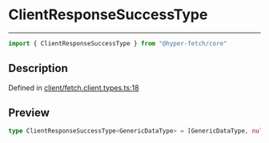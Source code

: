 

# ClientResponseSuccessType

<div class="api-docs__separator" data-reactroot="">

---

</div><div class="api-docs__import" data-reactroot="">

```ts
import { ClientResponseSuccessType } from "@hyper-fetch/core"
```

</div><div class="api-docs__section">

## Description

</div><div class="api-docs__description"><span class="api-docs__do-not-parse">



</span></div><p class="api-docs__definition">

Defined in [client/fetch.client.types.ts:18](https://github.com/BetterTyped/hyper-fetch/blob/9cf1f580/packages/core/src/client/fetch.client.types.ts#L18)

</p><div class="api-docs__section">

## Preview

</div><div class="api-docs__preview type single">

```ts
type ClientResponseSuccessType<GenericDataType> = [GenericDataType, null, number | null];
```

</div>